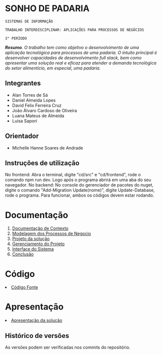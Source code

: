 # SONHO DE PADARIA

`SISTEMAS DE INFORMAÇÃO`

`TRABALHO INTERDISCIPLINAR: APLICAÇÕES PARA PROCESSOS DE NEGÓCIOS`

`3° PERÍODO`

_**Resumo**. O trabalho tem como objetivo o desenvolvimento de uma aplicação tecnológica para processos de uma padaria. O intuito principal é desenvolver capacidades de desenvolvimento full stack, bem como apresentar uma solução real e eficaz para atender a demanda tecnológica do setor alimentício, em especial, uma padaria._

## Integrantes

* Alan Torres de Sá
* Daniel Almeida Lopes
* David Felix Ferreira Cruz
* João Álvaro Cardoso de Oliveira
* Luana Mateus de Almeida
* Luisa Sapori

## Orientador

* Michelle Hanne Soares de Andrade

## Instruções de utilização

No frontend: Abra o terminal, digite "cd/src" e "cd/frontend", rode o comando npm run dev. Logo após o programa abrirá em uma aba do seu navegador.
No backend: No console do gerenciador de pacotes do nuget, digite o comando "Add-Migration Update(nome)", digite Update-Database, rode o programa.
Para funcionar, ambos os códigos devem estar rodando.

# Documentação

<ol>
<li><a href="docs/1-Contexto.md"> Documentação de Contexto</a></li>
<li><a href="docs/3-Modelagem-Processos-Negócio.md"> Modelagem dos Processos de Negocio</a></li>
<li><a href="docs/4-Projeto-Solucao.md"> Projeto da solução</a></li>
<li><a href="docs/5-Gerenciamento-Projeto.md"> Gerenciamento do Projeto</a></li>
<li><a href="docs/6-Interface-Sistema.md"> Interface do Sistema</a></li>
<li><a href="docs/7-Conclusão.md"> Conclusão</a></li>
</ol>

# Código

<li><a href="src/README.md"> Código Fonte</a></li>

# Apresentação

<li><a href="presentation/README.md"> Apresentação da solução</a></li>


## Histórico de versões

As versões podem ser verificadas nos commits do repositório.

